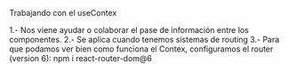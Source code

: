 Trabajando con el useContex

1.- Nos viene ayudar o colaborar el pase de información entre los componentes.
2.- Se aplica cuando tenemos sistemas de routing
3.- Para que podamos ver bien como funciona el Contex, configuramos el router (version 6):
            npm i react-router-dom@6  
